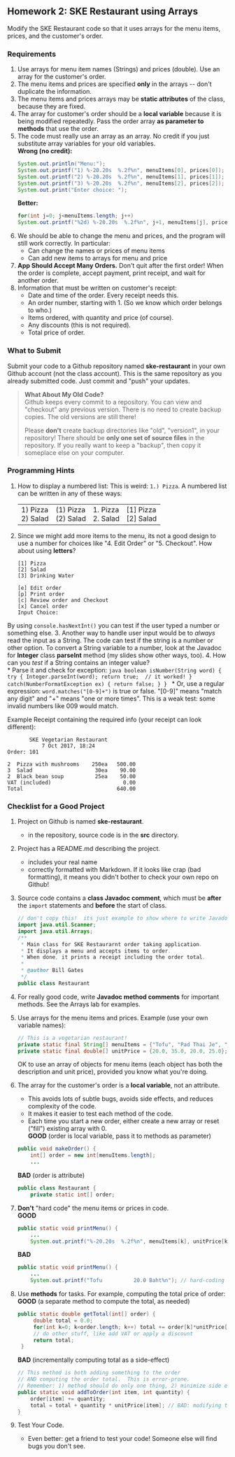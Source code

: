 ## Homework 2: SKE Restaurant using Arrays

Modify the SKE Restaurant code so that it uses arrays for the menu items, prices, and the customer's order. 


### Requirements

1. Use arrays for menu item names (Strings) and prices (double).  Use an array for the customer's order.
2. The menu items and prices are specified **only** in the arrays -- don't duplicate the information.
3. The menu items and prices arrays may be **static attributes** of the class, because they are fixed.  
4. The array for customer's order should be a **local variable** because it is being modified repeatedly.  Pass the order array **as parameter to methods** that use the order.
5. The code must really use an array as an array. No credit if you just substitute array variables for your old variables.    
    **Wrong (no credit):**
    ```java
    System.out.println("Menu:");
    System.out.printf("1) %-20.20s  %.2f%n", menuItems[0], prices[0]);
    System.out.printf("2) %-20.20s  %.2f%n", menuItems[1], prices[1]);
    System.out.printf("3) %-20.20s  %.2f%n", menuItems[2], prices[2]);
    System.out.print("Enter choice: ");
    ```
    **Better:**    
    ```java
    for(int j=0; j<menuItems.length; j++)
    System.out.printf("%2d) %-20.20s  %.2f%n", j+1, menuItems[j], prices[j]);
    ```
6. We should be able to change the menu and prices, and the program will still work correctly.  In particular:
    * Can change the names or prices of menu items
    * Can add new items to arrays for menu and price
7. **App Should Accept Many Orders.**  Don't quit after the first order! When the order is complete, accept payment, print receipt, and wait for another order.
8. Information that must be written on customer's receipt:
    * Date and time of the order.  Every receipt needs this. 
    * An order number, starting with 1. (So we know which order belongs to who.)
    * Items ordered, with quantity and price (of course).
    * Any discounts (this is not required).
    * Total price of order.

### What to Submit

Submit your code to a Github repository named **ske-restaurant** in your own Github account (not the class account).  This is the same repository as you already submitted code.  Just commit and "push" your updates.

> **What About My Old Code?**    
> Github keeps every commit to a repository.  You can view and "checkout" any previous version.  There is no need to create backup copies.  The old versions are still there!
>
> Please **don't** create backup directories like "old", "version1", in your repository!  There should be **only one set of source files** in the repository.  If you really want to keep a "backup", then copy it someplace else on your computer.

### Programming Hints

1. How to display a numbered list: This is weird:  `1.) Pizza`.  A numbered list can be written in any of these ways:
    <table align="center" cellpadding="10">
    <tr valign="top">
    <td>1) Pizza <br/>2) Salad </td>
    <td> (1) Pizza <br/> (2) Salad <br/> </td>
    <td> 1. Pizza <br/> 2. Salad <br/> </td>
    <td> [1] Pizza <br/> [2] Salad <br/> </td>
    </tr>
    </table>
2. Since we might add more items to the menu, its not a good design to use a number for choices like "4. Edit Order" or "5. Checkout".  How about using **letters**?
    ```shell
    [1] Pizza
    [2] Salad
    [3] Drinking Water

    [e] Edit order
    [p] Print order
    [c] Review order and Checkout
    [x] Cancel order
    Input Choice: 
    ```
By using `console.hasNextInt()` you can test if the user typed a number or something else.
3. Another way to handle user input would be to *always* read the input as a String.  The code can test if the string is a number or other option. To convert a String variable to a number, look at the Javadoc for **Integer** class **parseInt** method (my slides show other ways, too).
4. How can you *test* if a String contains an integer value?  
    * Parse it and check for exception:
    ```java
    boolean isNumber(String word) {
        try {
            Integer.parseInt(word);
            return true;  // it worked!
        } catch(NumberFormatException ex) {
            return false;
        }
    }
    ```
    * Or, use a regular expression: `word.matches("[0-9]+")` is true or false. "[0-9]" means "match any digit" and "+" means "one or more times".  This is a weak test: some invalid numbers like 009 would match.  

Example Receipt containing the required info (your receipt can look different): 

```shell
       SKE Vegetarian Restaurant
           7 Oct 2017, 18:24
Order: 101  

2  Pizza with mushrooms    250ea   500.00
3  Salad                    30ea    90.00
2  Black bean soup          25ea    50.00
VAT (included)                       0.00
Total                              640.00
```

### Checklist for a Good Project

1. Project on Github is named **ske-restaurant**.
    * in the repository, source code is in the **src** directory.
2. Project has a README.md describing the project.
    * includes your real name
    * correctly formatted with Markdown.  If it looks like crap (bad formatting), it means you didn't bother to check your own repo on Github!
3. Source code contains a **class Javadoc comment**, which must be **after** the `import` statements and **before** the start of class.

    ```java
    // don't copy this!  its just example to show where to write Javadoc
    import java.util.Scanner;
    import java.util.Arrays;
    /**
     * Main class for SKE Restaurarnt order taking application.
     * It displays a menu and accepts items to order.
     * When done, it prints a receipt including the order total.
     *
     * @author Bill Gates
     */
    public class Restaurant
    ```
4. For really good code, write **Javadoc method comments** for important methods.  See the Arrays lab for examples.
5. Use arrays for the menu items and prices.  Example (use your own variable names):
    ```java
    // This is a vegetarian restaurant!
    private static final String[] menuItems = {"Tofu", "Pad Thai Je", "Jap Chai", "Veg. stir fry"};
    private static final double[] unitPrice = {20.0, 35.0, 20.0, 25.0};
    ```
    OK to use an array of objects for menu items (each object has both the description and unit price), provided you know what you're doing.
7. The array for the customer's order is a **local variable**, not an attribute.
    * This avoids lots of subtle bugs, avoids side effects, and reduces complexity of the code. 
    * It makes it easier to test each method of the code.
    * Each time you start a new order, either create a new array or reset ("fill") existing array with 0.    
    **GOOD** (order is local variable, pass it to methods as parameter)
    ```java
    public void makeOrder() {
        int[] order = new int[menuItems.length];
        ...
    ```
    **BAD** (order is attribute)
    ```java
    public class Restaurant {
        private static int[] order;
    ```
6. **Don't** "hard code" the menu items or prices in code.      
   **GOOD**    
    ```java
    public static void printMenu() {
        ...
        System.out.printf("%-20.20s  %.2f%n", menuItems[k], unitPrice[k]);
    ```
    **BAD**    
    ```java
    public static void printMenu() {
        ...
        System.out.printf("Tofu          20.0 Baht%n"); // hard-coding data into code
    ```
8. Use **methods** for tasks.  For example, computing the total price of order:    
   **GOOD** (a separate method to compute the total, as needed)
   ```java
   public static double getTotal(int[] order) {
        double total = 0.0;
        for(int k=0; k<order.length; k++) total += order[k]*unitPrice[k];
        // do other stuff, like add VAT or apply a discount
        return total;
    }
    ```    
    **BAD** (incrementally computing total as a side-effect)
    ```java
    // This method is both adding something to the order
    // AND computing the order total.  This is error-prone.
    // Remember: 1) method should do only one thing, 2) minimize side effects
    public static void addToOrder(int item, int quantity) {
        order[item] += quantity;
        total = total + quantity * unitPrice[item]; // BAD: modifying total as a side-effect
    }
    ```
9. Test Your Code.  
    * Even better: get a friend to test your code!  Someone else will find bugs you don't see.

